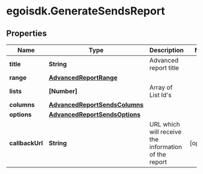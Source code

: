 # egoisdk.GenerateSendsReport

## Properties

Name | Type | Description | Notes
------------ | ------------- | ------------- | -------------
**title** | **String** | Advanced report title | 
**range** | [**AdvancedReportRange**](AdvancedReportRange.md) |  | 
**lists** | **[Number]** | Array of List Id&#39;s | 
**columns** | [**AdvancedReportSendsColumns**](AdvancedReportSendsColumns.md) |  | 
**options** | [**AdvancedReportSendsOptions**](AdvancedReportSendsOptions.md) |  | 
**callbackUrl** | **String** | URL which will receive the information of the report | [optional] 


